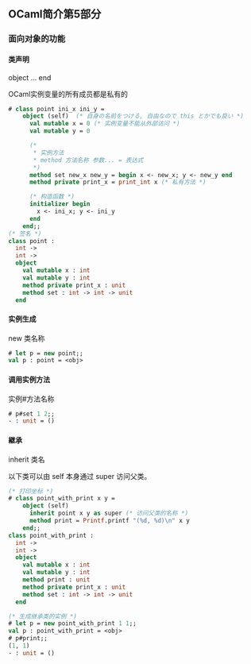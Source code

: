 ## OCaml简介第5部分

### 面向对象的功能

#### 类声明

object ... end 

OCaml实例变量的所有成员都是私有的

```ocaml
# class point ini_x ini_y =
    object (self)  (* 自身の名前をつける, 自由なので this とかでも良い *)
      val mutable x = 0 (* 实例变量不能从外部访问 *)
      val mutable y = 0

      (*
       * 实例方法
       * method 方法名称 参数... = 表达式
       *)
      method set new_x new_y = begin x <- new_x; y <- new_y end
      method private print_x = print_int x (* 私有方法 *)

      (* 构造函数 *)
      initializer begin
        x <- ini_x; y <- ini_y
      end
    end;;
(* 签名 *)    
class point :
  int ->
  int ->
  object
    val mutable x : int
    val mutable y : int
    method private print_x : unit
    method set : int -> int -> unit
  end
```
#### 实例生成

new 类名称

```ocaml
# let p = new point;;
val p : point = <obj>
```

#### 调用实例方法

实例#方法名称

```ocaml
# p#set 1 2;;
- : unit = ()
```

#### 継承

inherit 类名

以下类可以由 self 本身通过 super 访问父类。

```ocaml
(* 打印坐标 *)
# class point_with_print x y =
    object (self)
      inherit point x y as super (* 访问父类的名称 *)
      method print = Printf.printf "(%d, %d)\n" x y
    end;;
class point_with_print :
  int ->
  int ->
  object
    val mutable x : int
    val mutable y : int
    method print : unit
    method private print_x : unit
    method set : int -> int -> unit
  end

(* 生成继承类的实例 *)
# let p = new point_with_print 1 1;;
val p : point_with_print = <obj>
# p#print;;
(1, 1)
- : unit = ()
```
